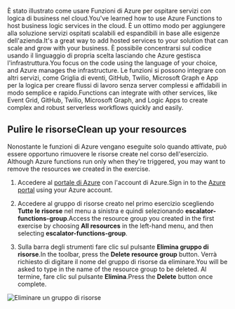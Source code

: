 <span data-ttu-id="6108f-101">È stato illustrato come usare Funzioni di Azure per ospitare servizi con logica di business nel cloud.</span><span class="sxs-lookup"><span data-stu-id="6108f-101">You've learned how to use Azure Functions to host business logic services in the cloud.</span></span> <span data-ttu-id="6108f-102">È un ottimo modo per aggiungere alla soluzione servizi ospitati scalabili ed espandibili in base alle esigenze dell'azienda.</span><span class="sxs-lookup"><span data-stu-id="6108f-102">It's a great way to add hosted services to your solution that can scale and grow with your business.</span></span> <span data-ttu-id="6108f-103">È possibile concentrarsi sul codice usando il linguaggio di propria scelta lasciando che Azure gestisca l'infrastruttura.</span><span class="sxs-lookup"><span data-stu-id="6108f-103">You focus on the code using the language of your choice, and Azure manages the infrastructure.</span></span> <span data-ttu-id="6108f-104">Le funzioni si possono integrare con altri servizi, come Griglia di eventi, GitHub, Twilio, Microsoft Graph e App per la logica per creare flussi di lavoro senza server complessi e affidabili in modo semplice e rapido.</span><span class="sxs-lookup"><span data-stu-id="6108f-104">Functions can integrate with other services, like Event Grid, GitHub, Twilio, Microsoft Graph, and Logic Apps to create complex and robust serverless workflows quickly and easily.</span></span>

## <a name="clean-up-your-resources"></a><span data-ttu-id="6108f-105">Pulire le risorse</span><span class="sxs-lookup"><span data-stu-id="6108f-105">Clean up your resources</span></span>
<span data-ttu-id="6108f-106"><!---TODO: Do we need to include cleanup for the free education tier?---> Nonostante le funzioni di Azure vengano eseguite solo quando attivate, può essere opportuno rimuovere le risorse create nel corso dell'esercizio.</span><span class="sxs-lookup"><span data-stu-id="6108f-106"><!---TODO: Do we need to include cleanup for the free education tier?---> Although Azure functions run only when they're triggered, you may want to remove the resources we created in the exercise.</span></span>

1. <span data-ttu-id="6108f-107">Accedere al [portale di Azure](https://portal.azure.com?azure-portal=true) con l'account di Azure.</span><span class="sxs-lookup"><span data-stu-id="6108f-107">Sign in to the [Azure portal](https://portal.azure.com?azure-portal=true) using your Azure account.</span></span>

1. <span data-ttu-id="6108f-108">Accedere al gruppo di risorse creato nel primo esercizio scegliendo **Tutte le risorse** nel menu a sinistra e quindi selezionando **escalator-functions-group**.</span><span class="sxs-lookup"><span data-stu-id="6108f-108">Access the resource group you created in the first exercise by choosing **All resources** in the left-hand menu, and then selecting **escalator-functions-group**.</span></span>

1. <span data-ttu-id="6108f-109">Sulla barra degli strumenti fare clic sul pulsante **Elimina gruppo di risorse**.</span><span class="sxs-lookup"><span data-stu-id="6108f-109">In the toolbar, press the **Delete resource group** button.</span></span> <span data-ttu-id="6108f-110">Verrà richiesto di digitare il nome del gruppo di risorse da eliminare.</span><span class="sxs-lookup"><span data-stu-id="6108f-110">You will be asked to type in the name of the resource group to be deleted.</span></span> <span data-ttu-id="6108f-111">Al termine, fare clic sul pulsante **Elimina**.</span><span class="sxs-lookup"><span data-stu-id="6108f-111">Press the **Delete** button once complete.</span></span>  

![Eliminare un gruppo di risorse](../media-draft/6-cleanup.png)